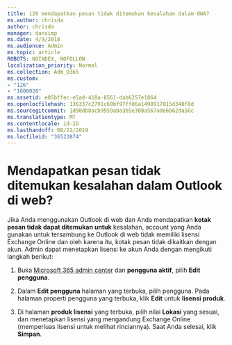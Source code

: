 ```yaml
---
title: 126 mendapatkan pesan tidak ditemukan kesalahan dalam OWA?
ms.author: chrisda
author: chrisda
manager: dansimp
ms.date: 4/9/2018
ms.audience: Admin
ms.topic: article
ROBOTS: NOINDEX, NOFOLLOW
localization_priority: Normal
ms.collection: Adm_O365
ms.custom:
- "126"
- "1600020"
ms.assetid: e85bffec-e5ad-418a-8561-dab6257e1864
ms.openlocfilehash: 136337c2791c69bf97ffd6a1498917015d348f8d
ms.sourcegitcommit: 1d98db8acb9959aba3b5e308a567ade6b62da56c
ms.translationtype: MT
ms.contentlocale: id-ID
ms.lasthandoff: 08/22/2019
ms.locfileid: "36523874"
---
```

# <a name="getting-a-mailbox-not-found-error-in-outlook-on-the-web"></a>Mendapatkan pesan tidak ditemukan kesalahan dalam Outlook di web?

Jika Anda menggunakan Outlook di web dan Anda mendapatkan **kotak pesan tidak dapat ditemukan untuk** kesalahan, account yang Anda gunakan untuk tersambung ke Outlook di web tidak memiliki lisensi Exchange Online dan oleh karena itu, kotak pesan tidak dikaitkan dengan akun. Admin dapat menetapkan lisensi ke akun Anda dengan mengikuti langkah berikut:

1. Buka [Microsoft 365 admin center](https://portal.office.com/adminportal/home#/homepage) dan **pengguna aktif**, pilih **Edit pengguna**.

2. Dalam **Edit pengguna** halaman yang terbuka, pilih pengguna. Pada halaman properti pengguna yang terbuka, klik **Edit** untuk **lisensi produk**.

3. Di halaman **produk lisensi** yang terbuka, pilih nilai **Lokasi** yang sesuai, dan menetapkan lisensi yang mengandung Exchange Online (memperluas lisensi untuk melihat rinciannya). Saat Anda selesai, klik **Simpan**.
